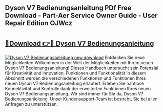 ## Dyson V7 Bedienungsanleitung PDf Free Download - Part-Aer Service Owner Guide - User Repair Edition OJWcz

# <h2><a href="http://df0kp0m.blite.top/?on=Dyson+V7+Bedienungsanleitung">🔗Download 👉🔴 Dyson V7 Bedienungsanleitung</a></h2>

[![Dyson V7 Bedienungsanleitung new download](https://i.imgur.com/lujVjoI.png)](http://df0kp0m.blite.top/?on=Dyson+V7+Bedienungsanleitung)
Entdecken Sie neue Möglichkeiten Willkommen in der Welt der Möglichkeiten mit Ihrem neuen Dyson V7 Bedienungsanleitung! Dieses Handbuch untersucht sein Potenzial für Kreativität und Innovation. Funktionen und Funktionalität In diesem Abschnitt werden die verschiedenen Funktionen und Funktionen Ihres neuen Dyson V7 Bedienungsanleitung erläutert. Erleben Sie nahtlose Konnektivität und Kontrolle dank der erweiterten Funktionen Ihres neuen Dyson V7 Bedienungsanleitung. Wir sind immer für Sie da, Dyson V7 Bedienungsanleitung. Unser Kundensupport-Team ist bestrebt, Sie bei allen Anfragen zu unterstützen.

